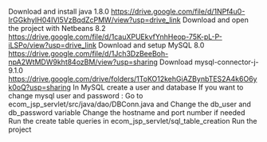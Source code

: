 Download and install java 1.8.0
https://drive.google.com/file/d/1NPf4u0-IrGGkhyIH04IVl5VzBqdZcPMW/view?usp=drive_link
Download and open the project with Netbeans 8.2
https://drive.google.com/file/d/1cauXPUEkvfYnhHeop-75K-pL-P-iLSPo/view?usp=drive_link
Download and setup MySQL 8.0
https://drive.google.com/file/d/1Jch3DzBeeBoh-npA2WtMDW9kht84ozBM/view?usp=sharing
Download mysql-connector-j-9.1.0 
https://drive.google.com/drive/folders/1ToKO12kehGjAZBynbTES2A4k6O6yk0oQ?usp=sharing
In MySQL create a user and database
If you want to change mysql user and password :
    Go to ecom_jsp_servlet/src/java/dao/DBConn.java and 
    Change the db_user and db_password variable
Change the hostname and port number if needed
Run the create table queries in ecom_jsp_servlet/sql_table_creation
Run the project
